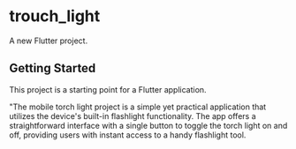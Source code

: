 # trouch_light

A new Flutter project.

## Getting Started

This project is a starting point for a Flutter application.

"The mobile torch light project is a simple yet practical application that utilizes the device's built-in flashlight functionality.
The app offers a straightforward interface with a single button to toggle the torch light on and off,
providing users with instant access to a handy flashlight tool.
